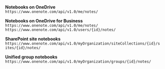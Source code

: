 **Notebooks on OneDrive**  
`https://www.onenote.com/api/v1.0/me/notes/`

**Notebooks on OneDrive for Business**  
`https://www.onenote.com/api/v1.0/me/notes/`  
`https://www.onenote.com/api/v1.0/users/{id}/notes/`

**SharePoint site notebooks**  
`https://www.onenote.com/api/v1.0/myOrganization/siteCollections/{id}/sites/{id}/notes/`

**Unified group notebooks**  
`https://www.onenote.com/api/v1.0/myOrganization/groups/{id}/notes/`

<br />